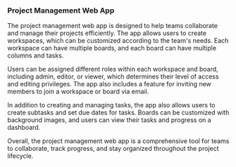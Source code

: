### Project Management Web App

The project management web app is designed to help teams collaborate and manage their projects efficiently. The app allows users to create workspaces, which can be customized according to the team's needs. Each workspace can have multiple boards, and each board can have multiple columns and tasks.

Users can be assigned different roles within each workspace and board, including admin, editor, or viewer, which determines their level of access and editing privileges. The app also includes a feature for inviting new members to join a workspace or board via email.

In addition to creating and managing tasks, the app also allows users to create subtasks and set due dates for tasks. Boards can be customized with background images, and users can view their tasks and progress on a dashboard.

Overall, the project management web app is a comprehensive tool for teams to collaborate, track progress, and stay organized throughout the project lifecycle.